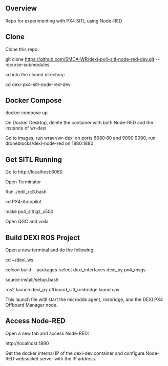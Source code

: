 ## Overview
Repo for experimenting with PX4 SITL using Node-RED

## Clone
Clone this repo:

git clone https://github.com/SMCA-WR/dexi-px4-sitl-node-red-dev.git --recurse-submodules

cd into the cloned directory:

cd dexi-px4-sitl-node-red-dev

## Docker Compose

docker compose up

On Docker Desktop, delete the container with both Node-RED and the instance of wr-dexi

Go to images, run wravr/wr-dexi on ports 6080:80 and 9090:9090, run droneblocks/dexi-node-red on 1880:1880

## Get SITL Running

Go to http://localhost:6080

Open Terminator

Run ./edit_rcS.bash

cd PX4-Autopilot

make px4_sitl gz_x500

Open QGC and voila

## Build DEXI ROS Project

Open a new terminal and do the following:

cd ~/dexi_ws

colcon build --packages-select dexi_interfaces dexi_py px4_msgs

source install/setup.bash

ros2 launch dexi_py offboard_sitl_rosbridge.launch.py

This launch file witll start the microdds agent, rosbridge, and the DEXI PX4 Offboard Manager node.

## Access Node-RED

Open a new tab and access Node-RED:

http://localhost:1880

Get the docker internal IP of the dexi-dev container and configure Node-RED websocket server with the IP address.
